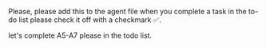 Please, please add this to the agent file when you  complete a task in the to-do list please check it off with a checkmark ✅. 

let's complete A5-A7 please in the todo list.

